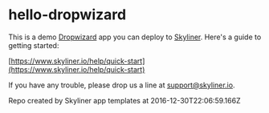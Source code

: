 # hello-dropwizard

This is a demo [Dropwizard](http://www.dropwizard.io)
app you can deploy to [Skyliner](https://www.skyliner.io). Here's a guide to getting started:

[https://www.skyliner.io/help/quick-start](https://www.skyliner.io/help/quick-start)

If you have any trouble, please drop us a line at [support@skyliner.io](mailto:support@skyliner.io?Subject=Help%20with%20hello-dropwizard).

Repo created by Skyliner app templates at 2016-12-30T22:06:59.166Z